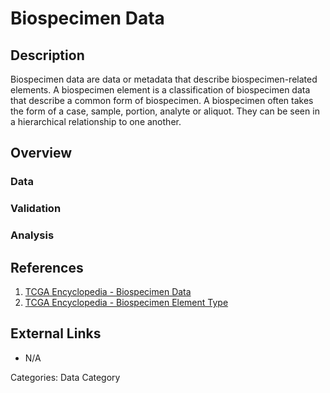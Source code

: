 # Biospecimen Data #
## Description ##
Biospecimen data are data or metadata that describe biospecimen-related elements. A biospecimen element is a classification of biospecimen data that describe a common form of biospecimen. A biospecimen often takes the form of a case, sample, portion, analyte or aliquot. They can be seen in a hierarchical relationship to one another.
## Overview ##
### Data ###
### Validation ###
### Analysis ###
## References ##
1. [TCGA Encyclopedia - Biospecimen Data](https://wiki.nci.nih.gov/display/TCGA/Biospecimen+data)
2. [TCGA Encyclopedia - Biospecimen Element Type](https://wiki.nci.nih.gov/display/TCGA/Biospecimen+element+type)

## External Links ##
* N/A

Categories: Data Category
